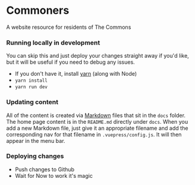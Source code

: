 # Commoners

A website resource for residents of The Commons

### Running locally in development

You can skip this and just deploy your changes straight away if you'd like, but it will be useful if you need to debug any issues.

- If you don't have it, install [yarn](https://yarnpkg.com) (along with Node)
- `yarn install`
- `yarn run dev`

### Updating content

All of the content is created via [Markdown](https://www.markdownguide.org/) files that sit in the `docs` folder. The home page content is in the `README.md` directly under `docs`. When you add a new Markdown file, just give it an appropriate filename and add the corresponding nav for that filename in `.vuepress/config.js`. It will then appear in the menu bar.

### Deploying changes

- Push changes to Github
- Wait for Now to work it's magic
